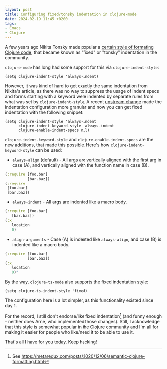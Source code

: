 ```yaml
---
layout: post
title: Configuring fixed/tonsky indentation in clojure-mode
date: 2024-02-19 11:45 +0200
tags:
- Emacs
- Clojure
---
```


A few years ago Nikita Tonsky made popular a [certain style of formating Clojure
code](https://tonsky.me/blog/clojurefmt/), that became known as "fixed" or
"tonsky" indentation in the community.

`clojure-mode` has long had some support for this via `clojure-indent-style`:

``` emacs-lisp
(setq clojure-indent-style 'always-indent)
```

However, it was kind of hard to get exactly the same indentation from Nikita's
article, as there was no way to suppress the usage of indent specs and forms
starting with a keyword were indented by separate rules from what was set by
`clojure-indent-style`. A recent [upstream
change](https://github.com/clojure-emacs/clojure-mode/commit/e201ed69d73118cad9c5a8f76ba5972df3c3a990)
made the indentation configuration more granular and now you can get fixed
indentation with the following snippet:

``` emacs-lisp
(setq clojure-indent-style 'always-indent
      clojure-indent-keyword-style 'always-indent
      clojure-enable-indent-specs nil)
```

`clojure-indent-keyword-style` and `clojure-enable-indent-specs` are the new additions, that made this possible. Here's how
`clojure-indent-keyword-style` can be used:

* `always-align` (default) -  All
    args are vertically aligned with the first arg in case (A),
    and vertically aligned with the function name in case (B).

``` clojure
(:require [foo.bar]
          [bar.baz])
(:require
 [foo.bar]
 [bar.baz])
```

* `always-indent` - All args are indented like a macro body.

``` clojure
(:require [foo.bar]
   [bar.baz])
(:x
   location
   0)
```


* `align-arguments` - Case (A) is indented like `always-align`, and
    case (B) is indented like a macro body.

``` clojure
(:require [foo.bar]
          [bar.baz])
(:x
   location
   0)"
```

By the way, `clojure-ts-mode` also supports the fixed indentation style:

``` emacs-lisp
(setq clojure-ts-indent-style 'fixed)
```

The configuration here is a lot simpler, as this functionality existed since day 1.

For the record, I still don't endorse/like fixed indentation[^1] (and funny
enough - neither does Arne, who implemented those changes). Still, I acknowledge
that this style is somewhat popular in the Clojure community and I'm all for
making it easier for people who like/need it to be able to use it.

That's all I have for you today. Keep hacking!

[^1]: See <https://metaredux.com/posts/2020/12/06/semantic-clojure-formatting.html>
